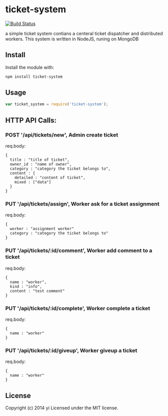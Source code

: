 # ticket-system

[![Build Status](https://travis-ci.org/yi/node-ticket-manager.png?branch=master)](https://travis-ci.org/yi/node-ticket-manager)

a simple ticket system contians a centeral ticket dispatcher and distributed workers. This system is written in NodeJS, runing on MongoDB

## Install
Install the module with:

```bash
npm install ticket-system
```

## Usage
```javascript
var ticket_system = require('ticket-system');
```
## HTTP API Calls:

### POST '/api/tickets/new', Admin create ticket

req.body:
```
{
  title : "title of ticket",
  owner_id : "name of owner",
  category : "category the ticket belongs to",
  content : {
    detailed : "content of ticket",
    mixed : ["data"]
  }
}
```

### PUT '/api/tickets/assign', Worker ask for a ticket assignment

req.body:
```
{
  worker : "assignment worker"
  category : "category the ticket belongs to"
}
```

### PUT '/api/tickets/:id/comment', Worker add comment to a ticket

req.body:
```
{
  name : "worker",
  kind : "info",
  content : "test comment"
}
```

### PUT '/api/tickets/:id/complete', Worker complete a ticket

req.body:
```
{
  name : "worker"
}
```

### PUT '/api/tickets/:id/giveup', Worker giveup a ticket
req.body:
```
{
  name : "worker"
}
```
## License
Copyright (c) 2014 yi
Licensed under the MIT license.
